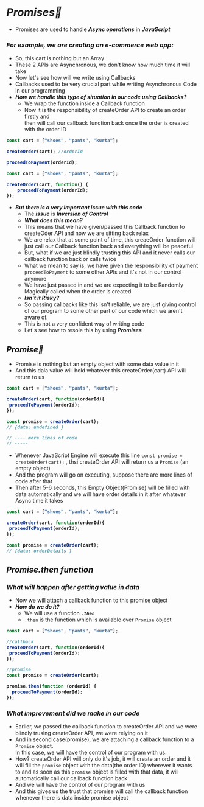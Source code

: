 # _Promises🤝_
- Promises are used to handle _**Async operations**_ in _**JavaScript**_ <br>
### _**For example, we are creating an e-commerce web app:**_
- So, this cart is nothing but an Array
- These 2 APIs are Asynchronous, we don't know how much time it will take
- Now let's see how will we write using Callbacks
- Callbacks used to be very crucial part while writing Asynchronous Code in our programming
- _**How we handle this type of situation in our code using Callbacks?**_
  - We wrap the function inside a Callback function
  - Now it is the responsibility of createOrder API to create an order firstly and <br>then will call our callback function back once the order is created with the order ID 

<b>

```js
const cart = ["shoes", "pants", "kurta"];

createOrder(cart); //orderId

proceedToPayment(orderId);
```


```js
const cart = ["shoes", "pants", "kurta"];

createOrder(cart, function() {
    proceedToPayment(orderId);
});
```

</b>

- _**But there is a very Important issue with this code**_
  - The _**issue**_ is **_Inversion of Control_**
  - **_What does this mean?_**
  - This means that we have given/passed this Callback function to createOder API and now we are sitting back relax
  - We are relax that at some point of time, this creaeOrder function will just call our Callback function back and everything will be peaceful
  - But, what if we are just blindly trusting this API and it never calls our callback function back or calls twice
  - What we mean to say is, we have given the responsibility of payment `proceedToPayment` to some other APIs and it's not in our control anymore
  - We have just passed in and we are expecting it to be Randomly Magically called when the order is created
  - **_Isn't it Risky?_**
  - So passing callbacks like this isn't reliable, we are just giving control of our program to some other part of our code which we aren't aware of.
  - This is not a very confident way of writing code
  - Let's see how to resole this by using _**Promises**_

## _Promise🤝_
- Promise is nothing but an empty object with some data value in it
- And this dala value will hold whatever this createOrder(cart) API will return to us

<b>

```js
const cart = ["shoes", "pants", "kurta"];

createOrder(cart, function(orderId){
 proceedToPayment(orderId);
});

const promise = createOrder(cart);
// {data: undefined }

// ---- more lines of code
// -----
```
</b>

- Whenever JavaScript Engine will execute this line `const promise = createOrder(cart);` , thsi createOrder API will return us a `Promise` (an empty object)
- And the program will go on executing, suppose there are more lines of code after that
- Then after 5-6 seconds, this Empty Object(Promise) will be filled with data automatically and we will have order details in it after whatever Async time it takes

<b>

```js
const cart = ["shoes", "pants", "kurta"];

createOrder(cart, function(orderId){
 proceedToPayment(orderId);
});

const promise = createOrder(cart);
// {data: orderDetails }
```
</b>

## _Promise.then function_
### _What will happen after getting value in data_
- Now we will attach a callback function to this promise object
- **_How do we do it?_**
   - We will use a function _**`.then`**_
   - `.then` is the function which is available over `Promise` object

<b>

```js
const cart = ["shoes", "pants", "kurta"];

//callback
createOrder(cart, function(orderId){
 proceedToPayment(orderId);
});

//promise
const promise = createOrder(cart);

promise.then(function (orderId) {
  proceedToPayment(orderId);
});
```
</b>

### _What improvement did we make in our code_
- Earlier, we passed the callback function to createOrder API and we were blindly trusing createOrder API, we were relying on it
- And in second case(promise), we are attaching a callback function to a `Promise` object. <br>
  In this case, we will have the control of our program with us.
- How? createOrder API will only do it's job, it will create an order and it will fill the `promise` object with the data(the order ID) wherever it wants to and as soon as this `promise` object is filled with that data, it will automatically call our callback function back
- And we will have the control of our program with us
- And this gives us the trust that promise will call the callback function whenever there is data inside promise object





























